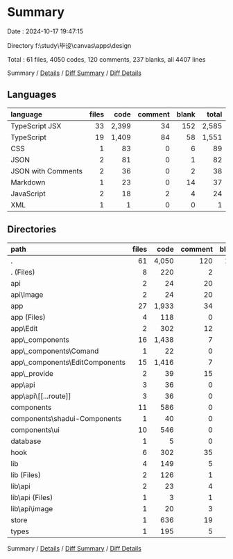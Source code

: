 # Summary

Date : 2024-10-17 19:47:15

Directory f:\\study\\毕设\\canvas\\apps\\design

Total : 61 files,  4050 codes, 120 comments, 237 blanks, all 4407 lines

Summary / [Details](details.md) / [Diff Summary](diff.md) / [Diff Details](diff-details.md)

## Languages
| language | files | code | comment | blank | total |
| :--- | ---: | ---: | ---: | ---: | ---: |
| TypeScript JSX | 33 | 2,399 | 34 | 152 | 2,585 |
| TypeScript | 19 | 1,409 | 84 | 58 | 1,551 |
| CSS | 1 | 83 | 0 | 6 | 89 |
| JSON | 2 | 81 | 0 | 1 | 82 |
| JSON with Comments | 2 | 36 | 0 | 2 | 38 |
| Markdown | 1 | 23 | 0 | 14 | 37 |
| JavaScript | 2 | 18 | 2 | 4 | 24 |
| XML | 1 | 1 | 0 | 0 | 1 |

## Directories
| path | files | code | comment | blank | total |
| :--- | ---: | ---: | ---: | ---: | ---: |
| . | 61 | 4,050 | 120 | 237 | 4,407 |
| . (Files) | 8 | 220 | 2 | 23 | 245 |
| api | 2 | 24 | 20 | 4 | 48 |
| api\\Image | 2 | 24 | 20 | 4 | 48 |
| app | 27 | 1,933 | 34 | 87 | 2,054 |
| app (Files) | 4 | 118 | 0 | 12 | 130 |
| app\\Edit | 2 | 302 | 12 | 11 | 325 |
| app\\_components | 16 | 1,438 | 7 | 46 | 1,491 |
| app\\_components\\Comand | 1 | 22 | 0 | 3 | 25 |
| app\\_components\\EditComponents | 15 | 1,416 | 7 | 43 | 1,466 |
| app\\_provide | 2 | 39 | 15 | 9 | 63 |
| app\\api | 3 | 36 | 0 | 9 | 45 |
| app\\api\\[[...route]] | 3 | 36 | 0 | 9 | 45 |
| components | 11 | 586 | 0 | 80 | 666 |
| components\\shadui-Components | 1 | 40 | 0 | 2 | 42 |
| components\\ui | 10 | 546 | 0 | 78 | 624 |
| database | 1 | 5 | 0 | 1 | 6 |
| hook | 6 | 302 | 35 | 21 | 358 |
| lib | 4 | 149 | 5 | 8 | 162 |
| lib (Files) | 2 | 126 | 1 | 5 | 132 |
| lib\\api | 2 | 23 | 4 | 3 | 30 |
| lib\\api (Files) | 1 | 3 | 1 | 1 | 5 |
| lib\\api\\image | 1 | 20 | 3 | 2 | 25 |
| store | 1 | 636 | 19 | 9 | 664 |
| types | 1 | 195 | 5 | 4 | 204 |

Summary / [Details](details.md) / [Diff Summary](diff.md) / [Diff Details](diff-details.md)